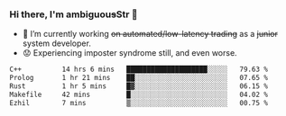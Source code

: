 ### Hi there, I'm ambiguou~~s~~Str 👋

<!--
**ambiguoustexture/ambiguoustexture** is a ✨ _special_ ✨ repository because its `README.md` (this file) appears on your GitHub profile.

Here are some ideas to get you started:
-->
- 🔭 I’m currently working ~~on automated/low-latency trading~~ as a ~~junior~~ system developer.
- :worried: Experiencing imposter syndrome still, and even worse.

<!--START_SECTION:waka-->

```txt
C++          14 hrs 6 mins   ████████████████████░░░░░   79.63 %
Prolog       1 hr 21 mins    ██░░░░░░░░░░░░░░░░░░░░░░░   07.65 %
Rust         1 hr 5 mins     █▓░░░░░░░░░░░░░░░░░░░░░░░   06.15 %
Makefile     42 mins         █░░░░░░░░░░░░░░░░░░░░░░░░   04.02 %
Ezhil        7 mins          ▒░░░░░░░░░░░░░░░░░░░░░░░░   00.75 %
```

<!--END_SECTION:waka-->
